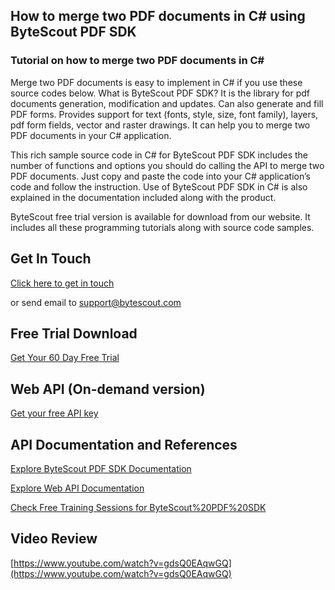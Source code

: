 ## How to merge two PDF documents in C# using ByteScout PDF SDK

### Tutorial on how to merge two PDF documents in C#

Merge two PDF documents is easy to implement in C# if you use these source codes below. What is ByteScout PDF SDK? It is the library for pdf documents generation, modification and updates. Can also generate and fill PDF forms. Provides support for text (fonts, style, size, font family), layers, pdf form fields, vector and raster drawings. It can help you to merge two PDF documents in your C# application.

This rich sample source code in C# for ByteScout PDF SDK includes the number of functions and options you should do calling the API to merge two PDF documents. Just copy and paste the code into your C# application’s code and follow the instruction. Use of ByteScout PDF SDK in C# is also explained in the documentation included along with the product.

ByteScout free trial version is available for download from our website. It includes all these programming tutorials along with source code samples.

## Get In Touch

[Click here to get in touch](https://bytescout.zendesk.com/hc/en-us/requests/new?subject=ByteScout%20PDF%20SDK%20Question)

or send email to [support@bytescout.com](mailto:support@bytescout.com?subject=ByteScout%20PDF%20SDK%20Question) 

## Free Trial Download

[Get Your 60 Day Free Trial](https://bytescout.com/download/web-installer?utm_source=github-readme)

## Web API (On-demand version)

[Get your free API key](https://pdf.co/documentation/api?utm_source=github-readme)

## API Documentation and References

[Explore ByteScout PDF SDK Documentation](https://bytescout.com/documentation/index.html?utm_source=github-readme)

[Explore Web API Documentation](https://pdf.co/documentation/api?utm_source=github-readme)

[Check Free Training Sessions for ByteScout%20PDF%20SDK](https://academy.bytescout.com/)

## Video Review

[https://www.youtube.com/watch?v=gdsQ0EAqwGQ](https://www.youtube.com/watch?v=gdsQ0EAqwGQ)